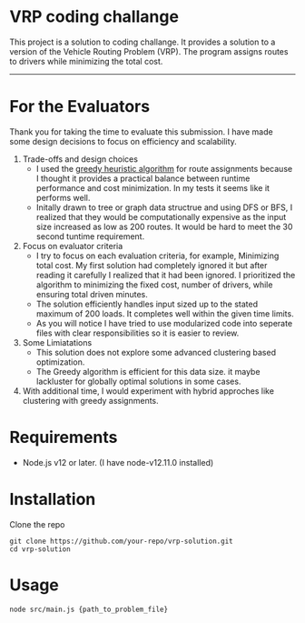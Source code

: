# VRP coding challange
This project is a solution to coding challange. It provides a solution to a version of the Vehicle Routing Problem (VRP). The program assigns routes to drivers while minimizing the total cost. 
_____
# For the Evaluators
Thank you for taking the time to evaluate this submission. I have made some design decisions to focus on efficiency and scalability. 

1. Trade-offs and design choices
    - I used the [greedy heuristic algorithm](https://en.wikipedia.org/wiki/Greedy_algorithm) for route assignments because I thought it provides a practical balance between runtime performance and cost minimization. In my tests it seems like it performs well. 
    - Initally drawn to tree or graph data structrue and using DFS or BFS, I realized that they would be computationally expensive as the input size increased as low as 200 routes. It would be hard to meet the 30 second tuntime requirement.
2. Focus on evaluator criteria
    - I try to focus on each evaluation criteria, for example, Minimizing total cost. My first solution had completely ignored it but after reading it carefully I realized that it had been ignored. I prioritized the algorithm to minimizing the fixed cost, number of drivers, while ensuring total driven minutes.
    - The solution efficiently handles input sized up to the stated maximum of 200 loads. It completes well within the given time limits. 
    - As you will notice I have tried to use modularized code into seperate files with clear responsibilities so it is easier to review.
3. Some Limiatations
    - This solution does not explore some advanced clustering based optimization. 
    - The Greedy algorithm is efficient for this data size. it maybe lackluster for globally optimal solutions in some cases. 
4. With additional time, I would experiment with hybrid approches like clustering with greedy assignments. 

# Requirements
- Node.js v12 or later. (I have node-v12.11.0 installed)

# Installation
Clone the repo
```
git clone https://github.com/your-repo/vrp-solution.git
cd vrp-solution
```
# Usage
```
node src/main.js {path_to_problem_file}
```